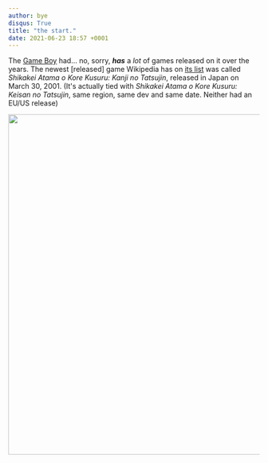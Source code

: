 ```yaml
---
author: bye
disqus: True
title: "the start."
date: 2021-06-23 18:57 +0001
---
```


The [Game Boy](https://en.wikipedia.org/wiki/Game_Boy) had... no, sorry, ***has*** a *lot* of games released on it over the years. The newest [released] game Wikipedia has on [its list](https://en.wikipedia.org/wiki/List_of_Game_Boy_games) was called *Shikakei Atama o Kore Kusuru: Kanji no Tatsujin*, released in Japan on March 30, 2001. (It's actually tied with *Shikakei Atama o Kore Kusuru: Keisan no Tatsujin*, same region, same dev and same date. Neither had an EU/US release)

<img src="https://upload.wikimedia.org/wikipedia/commons/thumb/f/f4/Game-Boy-FL.jpg/800px-Game-Boy-FL.jpg" class="jpg" alt="" width="560" height="681" style="">
